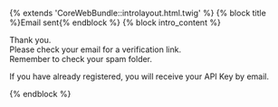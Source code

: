 {% extends 'CoreWebBundle::introlayout.html.twig' %} {% block title %}Email sent{% endblock %} {% block intro\_content %}

Thank you.  
Please check your email for a verification link.  
Remember to check your spam folder.  

If you have already registered, you will receive your API Key by email.

{% endblock %}
